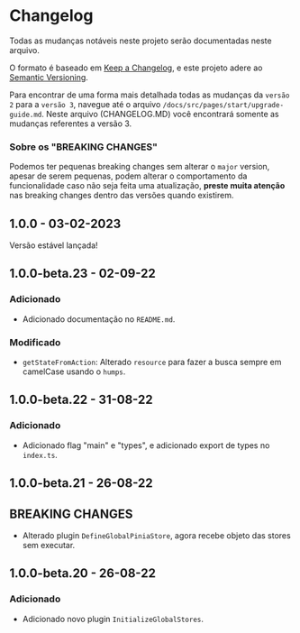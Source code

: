 # Changelog
Todas as mudanças notáveis neste projeto serão documentadas neste arquivo.

O formato é baseado em [Keep a Changelog](https://keepachangelog.com/pt-BR/1.0.0/),
e este projeto adere ao [Semantic Versioning](https://semver.org/spec/v2.0.0.html).

Para encontrar de uma forma mais detalhada todas as mudanças da `versão 2` para a `versão 3`, navegue até o arquivo `/docs/src/pages/start/upgrade-guide.md`.
Neste arquivo (CHANGELOG.MD) você encontrará somente as mudanças referentes a versão 3.

### Sobre os "BREAKING CHANGES"
Podemos ter pequenas breaking changes sem alterar o `major` version, apesar de serem pequenas, podem alterar o comportamento da funcionalidade caso não seja feita uma atualização, **preste muita atenção** nas breaking changes dentro das versões quando existirem.

## 1.0.0 - 03-02-2023
Versão estável lançada!

## 1.0.0-beta.23 - 02-09-22
### Adicionado
- Adicionado documentação no `README.md`.

### Modificado
- `getStateFromAction`: Alterado `resource` para fazer a busca sempre em camelCase usando o `humps`.

## 1.0.0-beta.22 - 31-08-22
### Adicionado
- Adicionado flag "main" e "types", e adicionado export de types no `index.ts`.

## 1.0.0-beta.21 - 26-08-22
## BREAKING CHANGES
- Alterado plugin `DefineGlobalPiniaStore`, agora recebe objeto das stores sem executar.

## 1.0.0-beta.20 - 26-08-22
### Adicionado
- Adicionado novo plugin `InitializeGlobalStores`.
